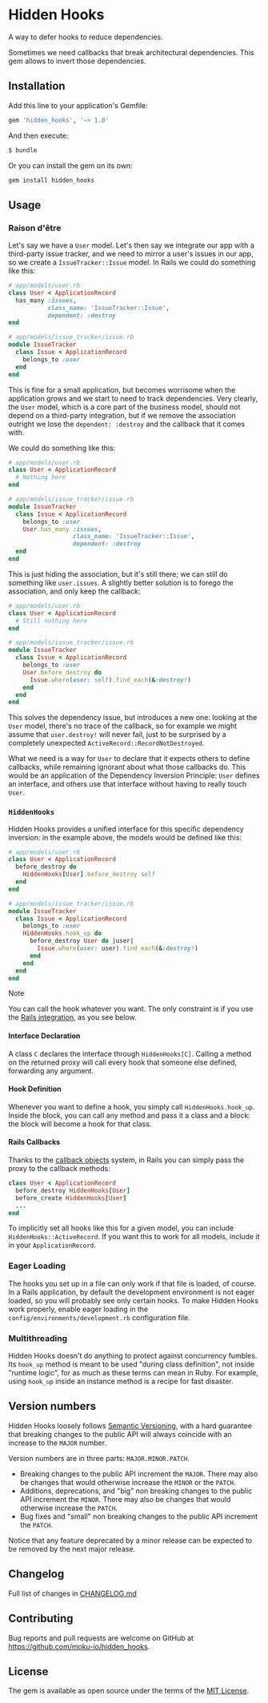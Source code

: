 # Hidden Hooks

A way to defer hooks to reduce dependencies.

Sometimes we need callbacks that break architectural dependencies. This gem allows to invert those dependencies.

## Installation

Add this line to your application's Gemfile:

```ruby
gem 'hidden_hooks', '~> 1.0'
```

And then execute:

```bash
$ bundle
```

Or you can install the gem on its own:

```bash
gem install hidden_hooks
```

## Usage

### Raison d'être

Let's say we have a `User` model. Let's then say we integrate our app with a third-party issue tracker, and we need to mirror a user's issues in our app, so we create a `IssueTracker::Issue` model. In Rails we could do something like this:

```ruby
# app/models/user.rb
class User < ApplicationRecord
  has_many :issues, 
           class_name: 'IssueTracker::Issue', 
           dependent: :destroy
end

# app/models/issue_tracker/issue.rb
module IssueTracker
  class Issue < ApplicationRecord
    belongs_to :user
  end
end
```

This is fine for a small application, but becomes worrisome when the application grows and we start to need to track dependencies. Very clearly, the `User` model, which is a core part of the business model, should not depend on a third-party integration, but if we remove the association outright we lose the `dependent: :destroy` and the callback that it comes with.

We could do something like this:

```ruby
# app/models/user.rb
class User < ApplicationRecord
  # Nothing here
end

# app/models/issue_tracker/issue.rb
module IssueTracker
  class Issue < ApplicationRecord
    belongs_to :user
    User.has_many :issues,
                  class_name: 'IssueTracker::Issue', 
                  dependent: :destroy
  end
end
```

This is just hiding the association, but it's still there; we can still do something like `user.issues`. A slightly better solution is to forego the association, and only keep the callback:

```ruby
# app/models/user.rb
class User < ApplicationRecord
  # Still nothing here
end

# app/models/issue_tracker/issue.rb
module IssueTracker
  class Issue < ApplicationRecord
    belongs_to :user
    User.before_destroy do
      Issue.where(user: self).find_each(&:destroy!)
    end
  end
end
```

This solves the dependency issue, but introduces a new one: looking at the `User` model, there's no trace of the callback, so for example we might assume that `user.destroy!` will never fail, just to be surprised by a completely unexpected `ActiveRecord::RecordNotDestroyed`.

What we need is a way for `User` to declare that it expects others to define callbacks, while remaining ignorant about what those callbacks do. This would be an application of the Dependency Inversion Principle: `User` defines an interface, and others use that interface without having to really touch `User`.

### `HiddenHooks`

Hidden Hooks provides a unified interface for this specific dependency inversion: in the example above, the models would be defined like this:

```ruby
# app/models/user.rb
class User < ApplicationRecord
  before_destroy do
    HiddenHooks[User].before_destroy self
  end
end

# app/models/issue_tracker/issue.rb
module IssueTracker
  class Issue < ApplicationRecord
    belongs_to :user
    HiddenHooks.hook_up do
      before_destroy User do |user|
        Issue.where(user: user).find_each(&:destroy!) 
      end
    end
  end
end
```

> [!NOTE]
> You can call the hook whatever you want. The only constraint is if you use the [Rails integration](#rails-callbacks), as you see below.

#### Interface Declaration

A class `C` declares the interface through `HiddenHooks[C]`. Calling a method on the returned proxy will call every hook that someone else defined, forwarding any argument. 

#### Hook Definition

Whenever you want to define a hook, you simply call `HiddenHooks.hook_up`. Inside the block, you can call any method and pass it a class and a block: the block will become a hook for that class.

#### Rails Callbacks

Thanks to the [callback objects](https://guides.rubyonrails.org/active_record_callbacks.html#callback-objects) system, in Rails you can simply pass the proxy to the callback methods:

```ruby
class User < ApplicationRecord
  before_destroy HiddenHooks[User]
  before_create HiddenHooks[User]
  ...
end
```

To implicitly set all hooks like this for a given model, you can include `HiddenHooks::ActiveRecord`. If you want this to work for all models, include it in your `ApplicationRecord`.

### Eager Loading

The hooks you set up in a file can only work if that file is loaded, of course. In a Rails application, by default the development environment is not eager loaded, so you will probably see only certain hooks. To make Hidden Hooks work properly, enable eager loading in the `config/environments/development.rb` configuration file.

###  Multithreading

Hidden Hooks doesn't do anything to protect against concurrency fumbles. Its `hook_up` method is meant to be used "during class definition", not inside "runtime logic", for as much as these terms can mean in Ruby. For example, using `hook_up` inside an instance method is a recipe for fast disaster.

## Version numbers

Hidden Hooks loosely follows [Semantic Versioning](https://semver.org/), with a hard guarantee that breaking changes to the public API will always coincide with an increase to the `MAJOR` number.

Version numbers are in three parts: `MAJOR.MINOR.PATCH`.

- Breaking changes to the public API increment the `MAJOR`. There may also be changes that would otherwise increase the `MINOR` or the `PATCH`.
- Additions, deprecations, and "big" non breaking changes to the public API increment the `MINOR`. There may also be changes that would otherwise increase the `PATCH`.
- Bug fixes and "small" non breaking changes to the public API increment the `PATCH`.

Notice that any feature deprecated by a minor release can be expected to be removed by the next major release.

## Changelog

Full list of changes in [CHANGELOG.md](CHANGELOG.md)

## Contributing

Bug reports and pull requests are welcome on GitHub at https://github.com/moku-io/hidden_hooks.

## License

The gem is available as open source under the terms of the [MIT License](https://opensource.org/licenses/MIT).
